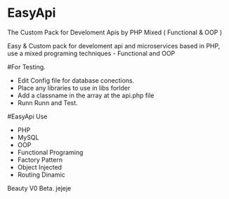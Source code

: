 # EasyApi
The Custom Pack for Develoment Apis by PHP Mixed ( Functional &amp; OOP )

Easy & Custom pack for develoment api and microservices based in PHP, use a mixed programing techniques - Functional and OOP 

#For Testing.

 - Edit Config file for database conections.
 - Place any libraries to use in libs forlder
 - Add a classname in the array at the api.php file 
 - Runn Runn and Test.




#EasyApi Use 

 - PHP
 - MySQL
 - OOP
 - Functional Programing
 - Factory Pattern
 - Object Injected
 - Routing Dinamic
 
Beauty V0 Beta. jejeje
